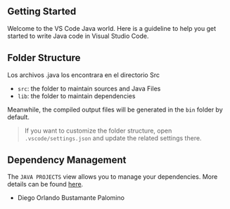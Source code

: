 ## Getting Started

Welcome to the VS Code Java world. Here is a guideline to help you get started to write Java code in Visual Studio Code.

## Folder Structure

Los archivos .java los encontrara en el directorio Src

- `src`: the folder to maintain sources and Java Files 
- `lib`: the folder to maintain dependencies

Meanwhile, the compiled output files will be generated in the `bin` folder by default.

> If you want to customize the folder structure, open `.vscode/settings.json` and update the related settings there.

## Dependency Management

The `JAVA PROJECTS` view allows you to manage your dependencies. More details can be found [here](https://github.com/microsoft/vscode-java-dependency#manage-dependencies).

- Diego Orlando Bustamante Palomino 
